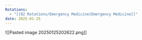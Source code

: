 ```yaml
---
Rotations:
  - "[[02 Rotations/Emergency Medicine|Emergency Medicine]]"
date: 2025-01-25
---
```

![[Pasted image 20250125202622.png]]